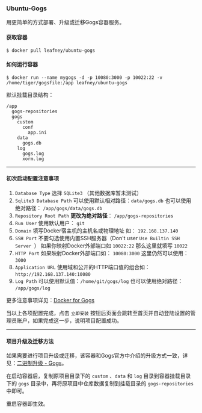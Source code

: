 ### Ubuntu-Gogs

用更简单的方式部署、升级或迁移Gogs容器服务。

#### 获取容器

```
$ docker pull leafney/ubuntu-gogs
```

#### 如何运行容器

```
$ docker run --name mygogs -d -p 10080:3000 -p 10022:22 -v /home/tiger/gogsfile:/app leafney/ubuntu-gogs
```

默认挂载目录结构：

```
/app
  gogs-repositories
  gogs
    custom
	  conf
	    app.ini
	data
	  gogs.db
	log
	  gogs.log
	  xorm.log
```

***

#### 初次启动配置注意事项

1. `Database Type` 选择 `SQLite3`  （其他数据库暂未测试）
2. `Sqlite3 Database Path` 可以使用默认相对路径：`data/gogs.db` 也可以使用绝对路径： `/app/gogs/data/gogs.db`
3. `Repository Root Path` **更改为绝对路径**： `/app/gogs-repositories`
4. `Run User` 使用默认用户： `git`
5. `Domain` 填写Docker宿主机的主机名或物理地址 如： `192.168.137.140`
6. `SSH Port` 不要勾选使用内置SSH服务器（Don't user `Use Builtin SSH Server
`） 如果你映射Docker外部端口如 `10022:22` 那么这里就填写 `10022`
7. `HTTP Port` 如果映射Docker外部端口如： `10080:3000` 这里仍然可以使用：`3000`
8. `Application URL` 使用域和公开的HTTP端口值的组合如：`http://192.168.137.140:10080`
9. `Log Path` 可以使用默认值：`/home/git/gogs/log` 也可以使用绝对路径： `/app/gogs/log`

更多注意事项详见：[Docker for Gogs](https://github.com/gogits/gogs/blob/master/docker/README.md#settings)

当以上各项配置完成，点击 `立即安装` 按钮后页面会跳转至首页并自动登陆设置的管理员账户，如果完成这一步，说明项目配置成功。

***

#### 项目升级及迁移方法

如果需要进行项目升级或迁移，该容器和Gogs官方中介绍的升级方式一致，详见：[二进制升级 - Gogs](https://gogs.io/docs/upgrade/upgrade_from_binary)。

在启动容器后，复制原项目目录下的 `custom` 、`data` 和 `log` 目录到容器挂载目录下的 `gogs` 目录中，再将原项目中仓库数据复制到挂载目录的 `gogs-repositories` 中即可。

重启容器即生效。
